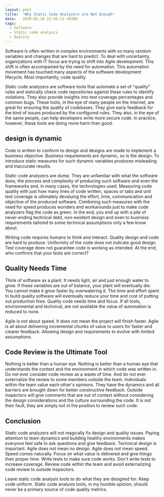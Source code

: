 ```yaml
---
layout: post
title:  "Why Static Code Analyzers are Not Enough"
date:   2020-02-10 22:45:13 +0300
tags:
  - Software
  - Static code analysis
  - Quality
---
```


Software is often written in complex environments with so many random variables and changes that are hard to predict. To deal with uncertainty, organizations with IT focus are trying to shift into Agile development. This shift is often accompanied by the need for automation. This automation movement has touched many aspects of the software development lifecycle. Most importantly, code quality.

Static code analyzers are software tools that automate a set of "quality" rules and statically check code repositories against these rules to identify violations. They also provide insights into test coverage percentages and common bugs. These tools, in the eye of many people on the internet, are great for ensuring the quality of codebases. They give early feedback for the kind of issues produced by the configured rules. They also, in the eye of the same people, can help developers write more secure code. In practice, however, these tools are doing more harm than good.

## design is dynamic

Code is written to conform to design and designs are made to implement a business objective. Business requirements are dynamic, so is the design. To introduce static measures for such dynamic variables produces misleading and inaccurate results.

Static code analyzers are dump. They are unfamiliar with what the software does, the process and complexity of producing such software and even the frameworks and, in many cases, the technologies used. Measuring code quality with just how many lines of code written, spaces or tabs and unit test coverage is ultimately devaluing the effort, time, communication and objective of the produced software. Combining such measures with the need for speed produces wonders and workarounds just to make code analyzers flag the code as green. In the end, you end up with a pile of never-ending technical debt, non-existent design and even to business requirements tailored to some technical assumptions only a few know about.

Writing code requires humans to think and interact. Quality design and code are hard to produce. Uniformity of the code does not indicate good design. Test coverage does not guarantee code is working as intended. At the end, who confirms that your tests are correct?

## Quality Needs Time

Think of software as a plant. It needs light, air and just enough water to grow. If these variables are out of balance, your plant will eventually die. You cannot make it grow faster by overwatering it. The time and effort spent to build quality software will eventually reduce your time and cost of putting out production fires. Quality code needs time and focus. If all tools, environmental and technical, are not available the value of automation is reduced to none.

Agile is not about speed. It does not mean the project will finish faster. Agile is all about delivering incremental chunks of value to users for faster and clearer feedback. Allowing design and requirements to evolve with limited assumptions.

## Code Review is the Ultimate Tool

Nothing is better than a human eye. Nothing is better than a human eye that understands the context and the environment in which code was written in. Do not ever consider code review as a waste of time. And do not ever externalize the review to some members outside the team. Individuals within the team value each other's opinions. They have the dynamics and all barriers are brought down for better constructive feedback. Outside inspectors will give comments that are out of context without considering the design considerations and the culture surrounding the code. It is not their fault, they are simply not in the position to review such code.

## Conclusion

Static code analyzers will not magically fix design and quality issues. Paying attention to team dynamics and building healthy environments makes everyone feel safe to ask questions and give feedback. Technical design is important. Agile does not mean no design. Agile does not mean speed. Speed comes naturally. Focus on what value is delivered and give things their proper time. Write tests to make sure code works. Don't write tests to increase coverage. Review code within the team and avoid externalizing code review to outside inspectors.

Leave static code analysis tools to do what they are designed for: Keep code uniform. Static code analysis tools, in my humble opinion, should never be a primary source of code quality metrics.